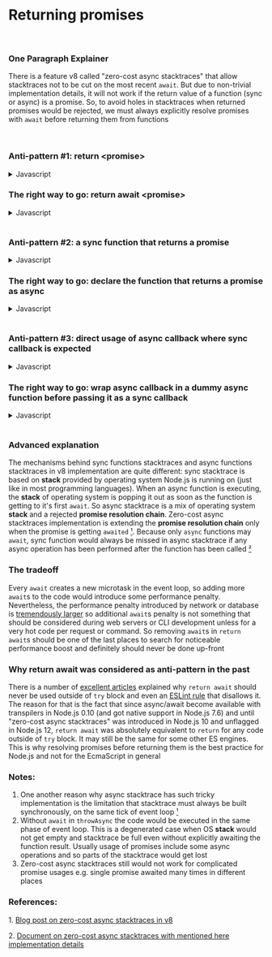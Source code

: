 # Returning promises

<br/>

### One Paragraph Explainer

There is a feature v8 called "zero-cost async stacktraces" that allow stacktraces not to be cut on the most recent
`await`. But due to non-trivial implementation details, it will not work if the return value of a function (sync or
async) is a promise. So, to avoid holes in stacktraces when returned promises would be rejected, we must always
explicitly resolve promises with `await` before returning them from functions

<br/>

### Anti-pattern #1: return \<promise>

<details><summary>Javascript</summary>
<p>

```javascript
async function throwAsync(msg) {
  await null // need to await at least something to be truly async (see note #2)
  throw Error(msg)
}

async function returnWithoutAwait () {
  return throwAsync('missing returnWithoutAwait in the stacktrace')
}

// 👎 will NOT have returnWithoutAwait in the stacktrace
returnWithoutAwait().catch(console.log)
```

would log

```
Error: missing returnWithoutAwait in the stacktrace
    at throwAsync ([...])
```
</p>
</details>

### The right way to go: return await \<promise>

<details><summary>Javascript</summary>
<p>

```javascript
async function throwAsync(msg) {
  await null // need to await at least something to be truly async (see note #2)
  throw Error(msg)
}

async function returnWithAwait() {
  return await throwAsync('with all frames present')
}

// 👍 will have returnWithAwait in the stacktrace
returnWithAwait().catch(console.log)
```

would log

```
Error: with all frames present
    at throwAsync ([...])
    at async returnWithAwait ([...])
```

</p>
</details>

<br/>

### Anti-pattern #2: a sync function that returns a promise

<details><summary>Javascript</summary>
<p>

```javascript
async function throwAsync () {
  await null // need to await at least something to be truly async (see note #2)
  throw Error('missing syncFn in the stacktrace')
}

function syncFn () {
  return throwAsync()
}

async function asyncFn () {
  return await syncFn()
}

// 👎 syncFn would be missing in the stacktrace because it returns a promise while been sync
asyncFn().catch(console.log)
```

would log

```
Error: missing syncFn in the stacktrace
    at throwAsync ([...])
    at async asyncFn ([...])
```

</p>
</details>

### The right way to go: declare the function that returns a promise as async

<details><summary>Javascript</summary>
<p>

```javascript
async function throwAsync () {
  await null // need to await at least something to be truly async (see note #2)
  throw Error('with all frames present')
}

async function changedFromSyncToAsyncFn () {
  return await throwAsync()
}

async function asyncFn () {
  return await changedFromSyncToAsyncFn()
}

// 👍 now changedFromSyncToAsyncFn would present in the stacktrace
asyncFn().catch(console.log)
```

would log

```
Error: with all frames present
    at throwAsync ([...])
    at changedFromSyncToAsyncFn ([...])
    at async asyncFn ([...])
```

</p>
</details>

</br>

### Anti-pattern #3: direct usage of async callback where sync callback is expected

<details><summary>Javascript</summary>
<p>

```javascript
async function getUser (id) {
  await null
  if (!id) throw Error('stacktrace is missing the place where getUser has been called')
  return {id}
}

const userIds = [1, 2, 0, 3]

// 👎 the stacktrace would include getUser function but would give no clue on where it has been called
Promise.all(userIds.map(getUser)).catch(console.log)
```

would log

```
Error: stacktrace is missing the place where getUser has been called
    at getUser ([...])
    at async Promise.all (index 2)
```

*Side-note*: it may looks like `Promise.all (index 2)` can help understanding the place where `getUser` has been called,
but due to a [completely different bug in v8](https://bugs.chromium.org/p/v8/issues/detail?id=9023), `(index 2)` is
a line from internals of v8

</p>
</details>

### The right way to go: wrap async callback in a dummy async function before passing it as a sync callback

<details><summary>Javascript</summary>
<p>

*Note 1*: in case if you control the code of the function that would call the callback - just change that function to
async and add `await` before the callback call. Below I assume that you are not in charge of the code that is calling
the callback (or it's change is unacceptable for example because of backward compatibility)

*Note 2*: quite often usage of async callback in places where sync one is expected would not work at all. This is not about
how to fix the code that is not working - it's about how to fix stacktrace in case if code is already working as
expected

```javascript
async function getUser (id) {
  await null
  if (!id) throw Error('with all frames present')
  return {id}
}

const userIds = [1, 2, 0, 3]

// 👍 now the line below is in the stacktrace
Promise.all(userIds.map(async id => await getUser(id))).catch(console.log)
```

would log

```
Error: with all frames present
    at getUser ([...])
    at async ([...])
    at async Promise.all (index 2)
```

where thanks to explicit `await` in `map`, the end of the line `at async ([...])` would point to the exact place where
`getUser` has been called

*Side-note*: if async function that wrap `getUser` would miss `await` before return (anti-pattern #1 + anti-pattern #3)
then only one frame would left in the stacktrace:

```javascript
[...]

// 👎 anti-pattern 1 + anti-pattern 3 - only one frame left in stacktrace
Promise.all(userIds.map(async id => getUser(id))).catch(console.log)
```

would log

```
Error: [...]
    at getUser ([...])
```

</p>
</details>

<br/>

### Advanced explanation

The mechanisms behind sync functions stacktraces and async functions stacktraces in v8 implementation are quite different:
sync stacktrace is based on **stack** provided by operating system Node.js is running on (just like in most programming
languages). When an async function is executing, the **stack** of operating system is popping it out as soon as the
function is getting to it's first `await`. So async stacktrace is a mix of operating system **stack** and a rejected
**promise resolution chain**. Zero-cost async stacktraces implementation is extending the **promise resolution chain**
only when the promise is getting `awaited` <span>[¹](#1)</span>. Because only `async` functions may `await`,
sync function would always be missed in async stacktrace if any async operation has been performed after the function
has been called <span>[²](#2)</span>

### The tradeoff

Every `await` creates a new microtask in the event loop, so adding more `await`s to the code would
introduce some performance penalty. Nevertheless, the performance penalty introduced by network or
database is [tremendously larger](https://colin-scott.github.io/personal_website/research/interactive_latency.html)
so additional `await`s penalty is not something that should be considered during web servers or CLI
development unless for a very hot code per request or command. So removing `await`s in
`return await`s should be one of the last places to search for noticeable performance boost and
definitely should never be done up-front


### Why return await was considered as anti-pattern in the past

There is a number of [excellent articles](https://jakearchibald.com/2017/await-vs-return-vs-return-await/) explained
why `return await` should never be used outside of `try` block and even an
[ESLint rule](https://eslint.org/docs/rules/no-return-await) that disallows it. The reason for that is the fact that
since async/await become available with transpilers in Node.js 0.10 (and got native support in Node.js 7.6) and until
"zero-cost async stacktraces" was introduced in Node.js 10 and unflagged in Node.js 12, `return await` was absolutely
equivalent to `return` for any code outside of `try` block. It may still be the same for some other ES engines. This
is why resolving promises before returning them is the best practice for Node.js and not for the EcmaScript in general

### Notes:

1. One another reason why async stacktrace has such tricky implementation is the limitation that stacktrace
must always be built synchronously, on the same tick of event loop <span id="a1">[¹](#1)</span>
2. Without `await` in `throwAsync` the code would be executed in the same phase of event loop. This is a
degenerated case when OS **stack** would not get empty and stacktrace be full even without explicitly
awaiting the function result. Usually usage of promises include some async operations and so parts of
the stacktrace would get lost
3. Zero-cost async stacktraces still would not work for complicated promise usages e.g. single promise
awaited many times in different places

### References:
  <span id="1">1. </span>[Blog post on zero-cost async stacktraces in v8](https://v8.dev/blog/fast-async)
  <br>

  <span id="2">2. </span>[Document on zero-cost async stacktraces with mentioned here implementation details](
    https://docs.google.com/document/d/13Sy_kBIJGP0XT34V1CV3nkWya4TwYx9L3Yv45LdGB6Q/edit
  )
  <br>